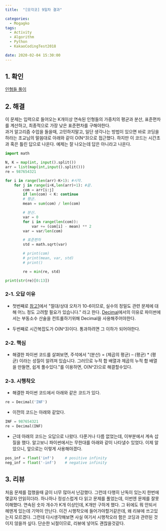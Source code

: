 ```yaml
---
title:  "[모각코] 9일차 결과"

categories:
  - Mogagko
tags:
  - Activity
  - Algorithm
  - Python
  - KakaoCodingTest2018

date: 2020-02-04 15:30:00
---
```


## 1. 확인

[인형들 풀이](https://steampower33.github.io/백준/백준-15954-인형들/)

## 2. 해결

이 문제는 입력으로 들어오는 K개이상 연속된 인형들의 가중치의 평균과 분산, 표준편차를 계산하고, 최종적으로 가장 낮은 표준편차를 구해야한다.  
과거 알고리즘 수업을 들을때, 고민하지말고, 일단 생각나는 방법이 있으면 바로 코딩을 하라는 조교님의 말씀대로 아래와 같이 O(N^3)으로 접근했다. 
하지만 이 코드는 시간초과 혹은 틀린 답으로 나온다. 예제는 잘 나오는데 답은 아니라고 나온다.  

```python
import math

N, K = map(int, input().split())
arr = list(map(int,input().split()))
re = 987654321

for i in range(len(arr)-K+1): #시작.
    for j in range(i+K,len(arr)+1): #끝.
        com = arr[i:j]
        if len(com) < K: continue
        # 평균.
        mean = sum(com) / len(com)

        # 분산.
        var = 0
        for i in range(len(com)):
            var += (com[i] - mean) ** 2
        var = var/len(com)

        # 표준편차
        std = math.sqrt(var)

        # print(com)
        # print(mean, var, std)
        # print()

        re = min(re, std)

print(str(re)[0:13])
```

### 2-1. 오답 이유

- 첫번째로 [참고1](https://tech.kakao.com/2018/08/09/code-festival-2018-round-1/)에서 "절대/상대 오차가 10-6이므로, 실수의 정밀도 관련 문제에 대해 어느 정도 고려할 필요가 있습니다." 라고 한다.  [Decimal](https://docs.python.org/ko/3/library/decimal.html)에서의 이유로 파이썬에서는 부동소수 산술을 컨트롤하기위해 Decimal을 사용해주어야한다.

- 두번째로 시간복잡도가 O(N^3)이다. 통과하려면 그 이하가 되어야한다.

### 2-2. 핵심

- 해결한 파이썬 코드를 살펴보면, 주석에서 "(분산) = (제곱의 평균) – (평균) * (평균) 이라는 성질이 알려져 있습니다. 그러므로 누적 합 배열과 제곱의 누적 합 배열을 만들면, 쉽게 풀수있다."를 이용하면, O(N^2)으로 해결할수있다.

### 2-3. 시행착오

- 해결한 파이썬 코드에서 아래와 같은 코드가 있다.

```python
re = Decimal('INF')
```

- 이전의 코드는 아래와 같았다.

```python
INF = 987654321
re = Decimal(INF)
```

- 근데 아래의 코드는 오답으로 나왔다. 다푼거나 다름 없었는데, 이부분에서 계속 삽질을 했다. 알고보니 파이썬에서는 무한대를 아래와 같이 나타낼수 있었다. 이제 알았으니, 앞으로는 이렇게 사용해야겠다.

```python
pos_inf = float('inf')     # positive infinity
neg_inf = float('-inf')    # negative infinity
```

## 3. 리뷰
처음 문제를 접했을때 글이 너무 많아서 난감했다. 그런데 다행히 난독이 있는지 한번에 몇글자 안읽히더라. 하나하나 정성스럽게 다 읽고 문제를 풀었는데, 이번엔 문제를 잘못이해했다. 연속된 숫자 개수가 K개 이상인데, K개만 구하게 했다. 그 뒤에도 뭐 안되서 헤맨게 있는데 기억이 안난다. 이건 시행착오에 들어가야할거같은데, 왜 리뷰에 쓰고있는지 모르겠다. 그런데 다시생각해보면 사실 여기서 시행착오라 함은 코딩과 관련된 것이지 않을까 싶다. 단순한 뇌절이므로, 리뷰에 넣어도 괜찮을것같다.